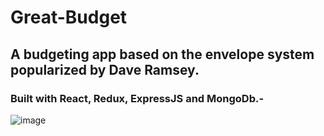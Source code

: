 # Great-Budget

## A budgeting app based on the envelope system popularized by Dave Ramsey.

### Built with React, Redux, ExpressJS and MongoDb.-

![image](https://user-images.githubusercontent.com/43661059/65452500-fac69880-de06-11e9-887e-4c192c14e0e5.png)

